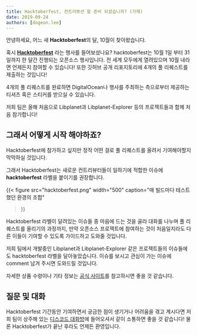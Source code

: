 ```yaml
---
title: Hacktoberfest, 컨트리뷰션 할 준비 되셨습니까? (가제)
date: 2019-09-24
authors: [dogeon.lee]
---
```


안녕하세요, 어느 새 **Hacktoberfest**의 달, 10월이 찾아왔습니다.   

혹시 [**Hacktoberfest**][hacktoberfest-site] 라는 행사를 들어보셨나요? hacktoberfest는 10월 1일 부터 31일까지 한 달간 진행되는 오픈소스 행사입니다. 전 세계 모두에게 열려있으며 10월 내라면 언제든지 참여할 수 있습니다! 또한 깃허브 공개 리포지토리에 4개의 풀 리퀘스트를 제출하는 것입니다!

4개의 풀 리퀘스트를 완료하면 DigitalOcean나 행사를 주최하는 측으로부터 제공하는 티셔츠 혹은 스티커를 받으실 수 있습니다.

저희 팀은 올해 처음으로 Libplanet과 Libplanet-Explorer 등의 프로젝트들과 함께 처음 참가합니다!

그래서 어떻게 시작 해야하죠?
---------------------

Hacktoberfest에 참가하고 싶지만 정작 어떤 걸로 풀 리퀘스트를 올려서 기여해야할지 막막하실 것입니다.

그래서 Hacktoberfest는 새로운 컨트리뷰터들이 일하기에 적합한 이슈에 **hacktoberfest** 라벨을 붙이기를 권장합니다.

{{<
figure
  src="hacktoberfest.png"
  width="500"
  caption="매 빌드마다 테스트했던 환경의 조합"
>}}

Hacktoberfest 라벨이 달려있는 이슈들 중 마음에 드는 것을 골라 대화를 나누며 풀 리퀘스트를 올리기의 과정까지, 만약 오픈소스 프로젝트에 참여하는 것이 처음일지라도 다른 이들이 기여할 수 있도록 가이드하고 도와줄 것입니다.

저희 팀에서 개발중인 Libplanet과 Libplanet-Explorer 같은 프로젝트들의 이슈들에도 hacktoberfest 라벨을 달아놓았습니다. 이슈를 보시고 관심이 가는 이슈에 comment 남겨 주시면 도와드릴 것입니다.

자세한 상품 수령이나 기타 정보는 [공식 사이트][hacktoberfest-site]를 참고하시면 좋을 것 같습니다. 

질문 및 대화
---------

Hacktoberfest 기간동안 기여하면서 궁금한 점이 생기거나 어려움을 겪고 계시다면 저희 팀이 상주해 있는 [디스코드 대화방][1]에 들어오셔서 같이 소통하면 좋을 것 같습니다! 물론 Hacktoberfest가 끝난 후라도 언제든 환영입니다.

[hacktoberfest-site]: https://hacktoberfest.digitalocean.com
[1]: https://discord.gg/ue9fgc3
